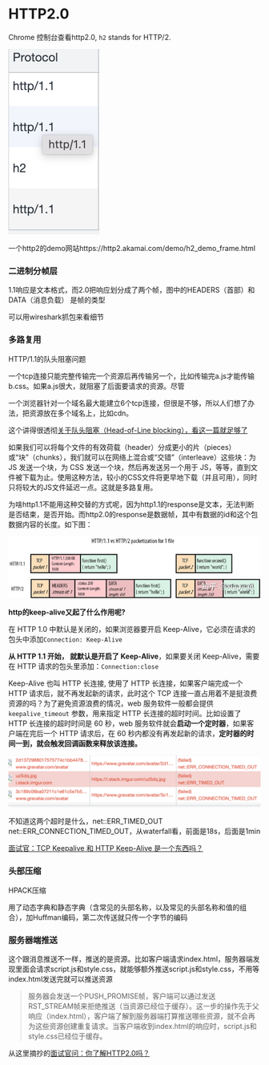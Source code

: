 #  HTTP2.0

Chrome 控制台查看http2.0, `h2` stands for HTTP/2.

![image-20220305171252855](../image-20220305171252855.png)

一个http2的demo网站https://http2.akamai.com/demo/h2_demo_frame.html

### 二进制分帧层

1.1响应是文本格式，而2.0把响应划分成了两个帧，图中的HEADERS（首部）和DATA（消息负载） 是帧的类型

可以用wireshark抓包来看细节

### 多路复用

HTTP/1.1的队头阻塞问题

一个tcp连接只能完整传输完一个资源后再传输另一个，比如传输完a.js才能传输b.css。如果a.js很大，就阻塞了后面要请求的资源。尽管

一个浏览器针对一个域名最大能建立6个tcp连接，但很是不够，所以人们想了办法，把资源放在多个域名上，比如cdn。

这个讲得很透彻[关于队头阻塞（Head-of-Line blocking），看这一篇就足够了](https://zhuanlan.zhihu.com/p/330300133)

如果我们可以将每个文件的有效荷载（header）分成更小的片（pieces）或“块”（chunks），我们就可以在网络上混合或“交错”（interleave）这些块：为 JS 发送一个块，为 CSS 发送一个块，然后再发送另一个用于 JS，等等，直到文件被下载为止。使用这种方法，较小的CSS文件将更早地下载（并且可用），同时只将较大的JS文件延迟一点。这就是多路复用。

为啥http1.1不能用这种交替的方式呢，因为http1.1的response是文本，无法判断是否结束，是否开始。而http2.0的response是数据帧，其中有数据的id和这个包数据内容的长度。如下图：

![img](../v2-7df511c33a71380a891107aecc978cf8_b.png)

**http的keep-alive又起了什么作用呢?** 

在 HTTP 1.0 中默认是关闭的，如果浏览器要开启 Keep-Alive，它必须在请求的包头中添加`Connection: Keep-Alive`

**从 HTTP 1.1 开始， 就默认是开启了 Keep-Alive**，如果要关闭 Keep-Alive，需要在 HTTP 请求的包头里添加：`Connection:close`

Keep-Alive 也叫 HTTP 长连接, 使用了 HTTP 长连接，如果客户端完成一个 HTTP 请求后，就不再发起新的请求，此时这个 TCP 连接一直占用着不是挺浪费资源的吗？为了避免资源浪费的情况，web 服务软件一般都会提供 `keepalive_timeout` 参数，用来指定 HTTP 长连接的超时时间。比如设置了 HTTP 长连接的超时时间是 60 秒，web 服务软件就会**启动一个定时器**，如果客户端在完后一个 HTTP 请求后，在 60 秒内都没有再发起新的请求，**定时器的时间一到，就会触发回调函数来释放该连接。**

![image-20220305175414638](../image-20220305175414638.png)

不知道这两个超时是什么，net::ERR_TIMED_OUT net::ERR_CONNECTION_TIMED_OUT，从waterfall看，前面是18s，后面是1min

[面试官：TCP Keepalive 和 HTTP Keep-Alive 是一个东西吗？](https://bbs.huaweicloud.com/blogs/285330)

### 头部压缩

HPACK压缩

用了动态字典和静态字典（含常见的头部名称，以及常见的头部名称和值的组合），加Huffman编码，第二次传送就只传一个字节的编码

### 服务器端推送

这个跟消息推送不一样，推送的是资源。比如客户端请求index.html，服务器端发现里面会请求script.js和style.css，就能够额外推送script.js和style.css，不用等index.html发送完就可以推送资源

> 服务器会发送一个PUSH_PROMISE帧，客户端可以通过发送RST_STREAM帧来拒绝推送（当资源已经位于缓存）。这一步的操作先于父响应（index.html），客户端了解到服务器端打算推送哪些资源，就不会再为这些资源创建重复请求。当客户端收到index.html的响应时，script.js和style.css已经位于缓存。

从这里摘抄的[面试官问：你了解HTTP2.0吗？](https://juejin.cn/post/6844903734670000142#heading-7)